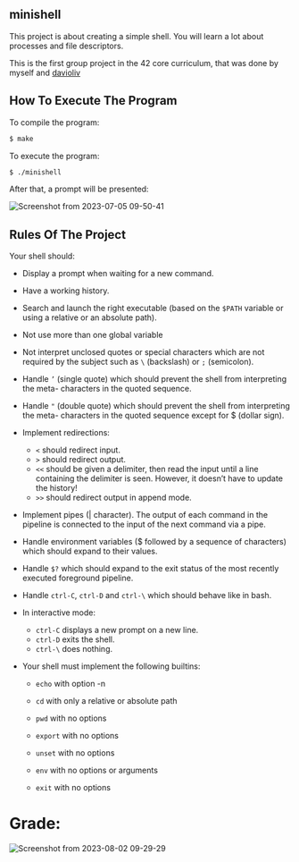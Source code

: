 ## minishell
This project is about creating a simple shell. You will learn a lot about processes and file descriptors.

This is the first group project in the 42 core curriculum, that was done by myself and [davioliv]()
## How To Execute The Program
To compile the program:
```bash
$ make
```
To execute the program:
```bash
$ ./minishell
```
After that, a prompt will be presented:

![Screenshot from 2023-07-05 09-50-41](https://github.com/t-pereira06/42_minishell/assets/118270669/07d2c940-06ff-4940-b0fe-78bccb00c269)

## Rules Of The Project
Your shell should:
* Display a prompt when waiting for a new command.

* Have a working history.

* Search and launch the right executable (based on the ```$PATH``` variable or using a
relative or an absolute path).

* Not use more than one global variable

* Not interpret unclosed quotes or special characters which are not required by the
subject such as ```\``` (backslash) or ```;``` (semicolon).

* Handle ```’``` (single quote) which should prevent the shell from interpreting the meta-
characters in the quoted sequence.

* Handle ```"``` (double quote) which should prevent the shell from interpreting the meta-
characters in the quoted sequence except for $ (dollar sign).

* Implement redirections:
  * ```<``` should redirect input.
  * ```>``` should redirect output.
  * ```<<``` should be given a delimiter, then read the input until a line containing the
    delimiter is seen. However, it doesn’t have to update the history!
  * ```>>``` should redirect output in append mode.

* Implement pipes (| character). The output of each command in the pipeline is
connected to the input of the next command via a pipe.

* Handle environment variables ($ followed by a sequence of characters) which
should expand to their values.

* Handle ```$?``` which should expand to the exit status of the most recently executed
foreground pipeline.

* Handle ```ctrl-C```, ```ctrl-D``` and ```ctrl-\``` which should behave like in bash.

* In interactive mode:
  * ```ctrl-C``` displays a new prompt on a new line.
  * ```ctrl-D``` exits the shell.
  * ```ctrl-\``` does nothing.

* Your shell must implement the following builtins:
  * ```echo``` with option -n
  * ```cd``` with only a relative or absolute path
  * ```pwd``` with no options
  * ```export``` with no options
  * ```unset``` with no options

  * ```env``` with no options or arguments
  * ```exit``` with no options

# Grade:
![Screenshot from 2023-08-02 09-29-29](https://github.com/t-pereira06/42_minishell/assets/118270669/ed729df1-e6f6-495c-8950-d2199b4551a6)
